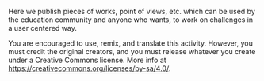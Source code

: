 Here we publish pieces of works, point of views, etc. which can be used by the education community and anyone who wants, to work on challenges in a user centered way.

You are encouraged to use, remix, and translate this activity. However, you must credit the original creators, and you must release whatever you create under a Creative Commons license. More info at https://creativecommons.org/licenses/by-sa/4.0/.

